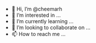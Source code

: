 - 👋 Hi, I’m @cheemarh
- 👀 I’m interested in ...
- 🌱 I’m currently learning ...
- 💞️ I’m looking to collaborate on ...
- 📫 How to reach me ...

<!---
cheemarh/cheemarh is a ✨ special ✨ repository because its `README.md` (this file) appears on your GitHub profile.
You can click the Preview link to take a look at your changes.
--->
